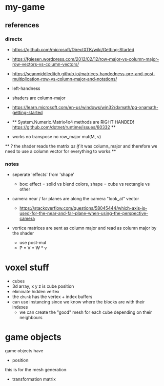 # my-game

## references

### directx

- https://github.com/microsoft/DirectXTK/wiki/Getting-Started
- https://fgiesen.wordpress.com/2012/02/12/row-major-vs-column-major-row-vectors-vs-column-vectors/
- https://seanmiddleditch.github.io/matrices-handedness-pre-and-post-multiplication-row-vs-column-major-and-notations/
- left-handness
- shaders are column-major
- https://learn.microsoft.com/en-us/windows/win32/dxmath/pg-xnamath-getting-started
- **
     System.Numeric.Matrix4x4 methods are RIGHT HANDED!
     https://github.com/dotnet/runtime/issues/80332
  **

- works
  no transpose
  no row_major
  mul(M, v)

** ?
   the shader reads the matrix _as if_ it was column_major and therefore
   we need to use a column vector for everything to works
**

### notes

- seperate 'effects' from 'shape'
  - box: effect = solid vs blend colors, shape = cube vs rectangle vs other

- camera near / far planes are along the camera "look_at" vector
  - https://stackoverflow.com/questions/58045444/which-axis-is-used-for-the-near-and-far-plane-when-using-the-perspective-camera

- vortice matrices are sent as column major and read as column major by the shader
  - use post-mul
  - P * V * W * v

# voxel stuff

- cubes
- 3d array, x y z is cube position
- eliminate hidden vertex
- the `chunk` has the vertex + index buffers
- can use instancing since we know where the blocks are with their indexes
  - we can create the "good" mesh for each cube depending on their neighbours

# game objects

game objects have

- position

this is for the mesh generation

- transformation matrix